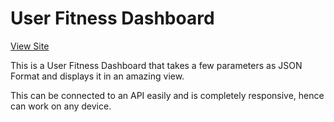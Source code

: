 # User Fitness Dashboard 
[View Site](https://retsambew.github.io/Fitness-Dashboard-UI/)
  
This is a User Fitness Dashboard that takes a few parameters as JSON Format and displays it in an amazing view.
  
This can be connected to an API easily and is completely responsive, hence can work on any device.
